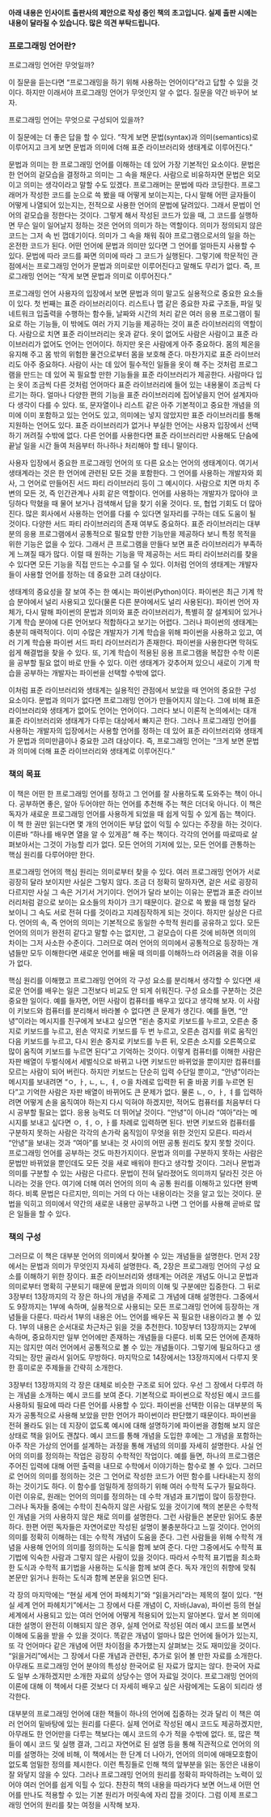 **아래 내용은 인사이트 출판사의 제안으로 작성 중인 책의 초고입니다. 실제 출판
시에는 내용이 달라질 수 있습니다. 많은 의견 부탁드립니다.**

### 프로그래밍 언어란?

프로그래밍 언어란 무엇일까?

이 질문을 듣는다면 “프로그래밍을 하기 위해 사용하는 언어이다”라고 답할 수 있을
것이다. 하지만 이래서야 프로그래밍 언어가 무엇인지 알 수 없다. 질문을 약간
바꾸어 보자.

프로그래밍 언어는 무엇으로 구성되어 있을까?

이 질문에는 더 좋은 답을 할 수 있다. “작게 보면 문법(syntax)과 의미(semantics)로
이루어지고 크게 보면 문법과 의미에 더해 표준 라이브러리와 생태계로 이루어진다.”

문법과 의미는 한 프로그래밍 언어를 이해하는 데 있어 가장 기본적인 요소이다.
문법은 한 언어의 겉모습을 결정하고 의미는 그 속을 채운다. 사람으로 비유하자면
문법은 외모이고 의미는 생각이라고 말할 수도 있겠다. 프로그래머는 문법에 따라
코딩한다. 프로그래머가 작성한 코드를 눈으로 쓱 봤을 때 어떻게 보이는지는, 다시
말해 어떤 글자들이 어떻게 나열되어 있는지는, 전적으로 사용한 언어의 문법에
달려있다. 그래서 문법이 언어의 겉모습을 정한다는 것이다. 그렇게 해서 작성된
코드가 있을 때, 그 코드를 실행하면 무슨 일이 일어날지 정하는 것은 언어의 의미가
하는 역할이다. 의미가 정의되지 않은 코드는 그저 속 빈 껍데기이다. 의미가 그 속을
채워 줘야 프로그램으로서의 일을 하는 온전한 코드가 된다. 어떤 언어에 문법과
의미만 있다면 그 언어를 얼마든지 사용할 수 있다. 문법에 따라 코드를 짜면 의미에
따라 그 코드가 실행된다. 그렇기에 학문적인 관점에서는 프로그래밍 언어가 문법과
의미로만 이루어진다고 말해도 무리가 없다. 즉, 프로그래밍 언어는 “작게 보면
문법과 의미로 이루어진다.”

프로그래밍 언어 사용자의 입장에서 보면 문법과 의미 말고도 실용적으로 중요한
요소들이 있다. 첫 번째는 표준 라이브러리이다. 리스트나 맵 같은 중요한 자료
구조들, 파일 및 네트워크 입출력을 수행하는 함수들, 날짜와 시간의 처리 같은 여러
응용 프로그램이 필요로 하는 기능들, 이 밖에도 여러 가지 기능을 제공하는 것이
표준 라이브러리의 역할이다. 사람으로 치면 표준 라이브러리는 옷과 같다. 옷이
없어도 사람은 사람이고 표준 라이브러리가 없어도 언어는 언어이다. 하지만 옷은
사람에게 아주 중요하다. 몸의 체온을 유지해 주고 몸 밖의 위험한 물건으로부터 몸을
보호해 준다. 마찬가지로 표준 라이브러리도 아주 중요하다. 사람이 사는 데 있어
필수적인 일들을 옷이 해 주는 것처럼 프로그램을 만드는 데 있어 꼭 필요할 만한
기능들을 표준 라이브러리가 제공한다. 사람마다 입는 옷이 조금씩 다른 것처럼
언어마다 표준 라이브러리에 들어 있는 내용물이 조금씩 다르기는 하다. 얼마나
다양한 편의 기능을 표준 라이브러리에 집어넣을지 언어 설계자마다 생각이 다를 수
있다. 또, 문자열이나 리스트 같은 아주 기본적이고 중요한 개념을 의미에 이미
포함하고 있는 언어도 있고, 의미에는 넣지 않았지만 표준 라이브러리를 통해
지원하는 언어도 있다. 표준 라이브러리가 없거나 부실한 언어는 사용자 입장에서
선택하기 꺼려질 수밖에 없다. 다른 언어를 사용한다면 표준 라이브러리만 사용해도
단숨에 끝날 일을 시간 들여 처음부터 하나하나 처리해야 할 테니 말이다.

사용자 입장에서 중요한 프로그래밍 언어의 또 다른 요소는 언어의 생태계이다.
여기서 생태계라는 것은 한 언어에 관련된 모든 것을 포함한다. 그 언어를 사용하는
개발자와 회사, 그 언어로 만들어진 서드 파티 라이브러리 등이 그 예시이다.
사람으로 치면 마치 주변의 모든 것, 즉 인간관계나 사회 같은 역할이다. 언어를
사용하는 개발자가 많아야 코딩하다 막혔을 때 물어 보거나 검색해서 답을 찾기 쉬울
것이다. 또, 협업 기회도 더 많아진다. 많은 회사에서 사용하는 언어를 다룰 수
있다면 일자리를 구하는 데도 도움이 될 것이다. 다양한 서드 파티 라이브러리의 존재
여부도 중요하다. 표준 라이브러리는 대부분의 응용 프로그램에서 공통적으로 필요할
만한 기능만을 제공하다 보니 특정 목적을 위한 기능은 없을 수 있다. 그래서 큰
프로그램을 만들다 보면 표준 라이브러리가 부족하게 느껴질 때가 많다. 이럴 때
원하는 기능을 딱 제공하는 서드 파티 라이브러리를 찾을 수 있다면 모든 기능을 직접
만드는 수고를 덜 수 있다. 이처럼 언어의 생태계는 개발자들이 사용할 언어를 정하는
데 중요한 고려 대상이다.

생태계의 중요성을 잘 보여 주는 한 예시는 파이썬(Python)이다. 파이썬은 최근 기계
학습 분야에서 널리 사용되고 있다(물론 다른 분야에서도 널리 사용된다). 파이썬
언어 자체가, 다시 말해 파이썬의 문법과 의미와 표준 라이브러리가, 특별히 잘
설계되어 있거나 기계 학습 분야에 다른 언어보다 적합하다고 보기는 어렵다. 그러나
파이썬의 생태계는 충분히 매력적이다. 이미 수많은 개발자가 기계 학습을 위해
파이썬을 사용하고 있고, 여러 기계 학습용 파이썬 서드 파티 라이브러리가 존재한다.
파이썬을 사용한다면 막혀도 쉽게 해결법을 찾을 수 있다. 또, 기계 학습이 적용된
응용 프로그램을 복잡한 수학 이론을 공부할 필요 없이 바로 만들 수 있다. 이런
생태계가 갖추어져 있으니 새로이 기계 학습을 공부하는 개발자는 파이썬을 선택할
수밖에 없다.

이처럼 표준 라이브러리와 생태계는 실용적인 관점에서 보았을 때 언어의 중요한 구성
요소이다. 문법과 의미가 없다면 프로그래밍 언어가 만들어지지 않는다. 그에 비해
표준 라이브러리와 생태계가 없어도 언어는 언어이다. 그러다 보니 이론적 논의에서는
대개 표준 라이브러리와 생태계가 다루는 대상에서 빠지곤 한다. 그러나 프로그래밍
언어를 사용하는 개발자의 입장에서는 사용할 언어를 정하는 데 있어 표준
라이브러리와 생태계가 문법과 의미만큼이나 중요한 고려 대상이다. 즉, 프로그래밍
언어는 “크게 보면 문법과 의미에 더해 표준 라이브러리와 생태계로 이루어진다.”

### 책의 목표

이 책은 어떤 한 프로그래밍 언어를 정하고 그 언어를 잘 사용하도록 도와주는 책이
아니다. 공부하면 좋은, 알아 두어야만 하는 언어를 추천해 주는 책은 더더욱 아니다.
이 책은 독자가 새로운 프로그래밍 언어를 사용하게 되었을 때 쉽게 익힐 수 있게
돕는 책이다. 이 책 한 권만 읽는다면 몇 개의 언어이든 부담 없이 익힐 수 있다는
주장을 하는 것이다. 이른바 “하나를 배우면 열을 알 수 있게끔” 해 주는 책이다.
각각의 언어를 따로따로 살펴보아서는 그것이 가능할 리가 없다. 모든 언어의 기저에
있는, 모든 언어를 관통하는 핵심 원리를 다루어야만 한다.

프로그래밍 언어의 핵심 원리는 의미로부터 찾을 수 있다. 여러 프로그래밍 언어가
서로 굉장히 달라 보이지만 사실은 그렇지 않다. 조금 더 정확히 말하자면, 겉은 서로
굉장히 다르지만 사실 그 속은 거기서 거기이다. 언어가 달라 보이는 이유는 문법과
표준 라이브러리처럼 겉으로 보이는 요소들의 차이가 크기 때문이다. 겉으로 쓱 봤을
때 엄청 달라 보이니 그 속도 서로 전혀 다를 것이라고 지레짐작하게 되는 것이다.
하지만 실상은 다르다. 언어의 속, 즉 언어의 의미는 기본적으로 동일한 수학적
원리를 공유하고 있다. 모든 언어의 의미가 완전히 같다고 말할 수는 없지만, 그
겉모습이 다른 것에 비하면 의미의 차이는 그저 사소한 수준이다. 그러므로 여러
언어의 의미에서 공통적으로 등장하는 개념들만 모두 이해한다면 새로운 언어를 배울
때 의미를 이해하느라 어려움을 겪을 이유가 없다.

핵심 원리를 이해했고 프로그래밍 언어의 각 구성 요소를 분리해서 생각할 수 있다면
새로운 언어를 배우는 일은 그전보다 비교도 안 되게 쉬워진다. 구성 요소를 구분하는
것은 중요한 일이다. 예를 들자면, 어떤 사람이 컴퓨터를 배우고 있다고 생각해 보자.
이 사람이 키보드와 컴퓨터를 분리해서 바라볼 수 없다면 큰 문제가 생긴다. 예를
들면, “안녕”이라는 메시지를 친구에게 보내고 싶으면 “왼손 중지로 키보드를 누르고,
오른손 중지로 키보드를 누르고, 왼손 약지로 키보드를 두 번 누르고, 오른손 검지를
위로 움직인 다음 키보드를 누르고, 다시 왼손 중지로 키보드를 누른 뒤, 오른손
소지를 오른쪽으로 많이 움직여 키보드를 누르면 된다”고 기억하는 것이다. 이렇게
컴퓨터를 이해한 사람은 자판 배열이 두벌식에서 세벌식으로 바뀌고 나면 키보드만
바뀌었을 뿐이지만 컴퓨터를 모르는 사람이 되어 버린다. 하지만 키보드는 단순히
입력 수단일 뿐이고, “안녕”이라는 메시지를 보내려면 “ㅇ, ㅏ, ㄴ, ㄴ, ㅕ, ㅇ을
차례로 입력한 뒤 줄 바꿈 키를 누르면 된다”고 기억한 사람은 자판 배열이 바뀌어도
큰 문제가 없다. 물론 ㄴ, ㅇ, ㅏ, ㅕ를 입력하려면 어떻게 손을 움직여야 하는지
다시 익혀야 하겠지만, 적어도 컴퓨터를 처음부터 다시 공부할 필요는 없다. 응용
능력도 더 뛰어날 것이다. “안녕”이 아니라 “여아”라는 메시지를 보내고 싶다면 ㅇ,
ㅕ, ㅇ, ㅏ를 차례로 입력하면 된다. 반면 키보드와 컴퓨터를 구분하지 못하는 사람은
각각의 손가락 움직임이 무엇을 위한 것인지 모른다. 따라서 “안녕”을 보내는 것과
“여아”를 보내는 것 사이의 어떤 공통 원리도 찾지 못할 것이다. 프로그래밍 언어를
공부하는 것도 마찬가지이다. 문법과 의미를 구분하지 못하는 사람은 문법만 바뀌었을
뿐인데도 모든 것을 새로 배워야 한다고 생각할 것이다. 그러나 문법과 의미를 구분할
수 있는 사람은 다르다. 문법이 전혀 달라졌어도 의미까지 달라진 것은 아니라는 것을
안다. 여기에 더해 여러 언어의 의미 속 공통 원리를 이해하고 있다면 완벽하다. 비록
문법은 다르지만, 의미는 거의 다 아는 내용이라는 것을 알고 있는 것이다. 문법을
익히고 의미에서 약간의 새로운 내용만 공부하고 나면 그 언어를 사용해 곧바로 많은
일들을 할 수 있다.

### 책의 구성

그러므로 이 책은 대부분 언어의 의미에서 찾아볼 수 있는 개념들을 설명한다. 먼저
2장에서는 문법과 의미가 무엇인지 자세히 설명한다. 즉, 2장은 프로그래밍 언어의
구성 요소를 이해하기 위한 장이다. 표준 라이브러리와 생태계는 어려운 개념도
아니고 문법과 의미로부터 명확히 구분되기 때문에 문법과 의미의 이해 및 구분에만
집중한다. 그 뒤로 3장부터 13장까지의 각 장은 하나의 개념을 주제로 그 개념에 대해
설명한다. 그중에서도 9장까지는 1부에 속하며, 실용적으로 사용되는 모든 프로그래밍
언어에 등장하는 개념들을 다룬다. 따라서 1부의 내용은 어느 언어를 배우든 꼭
필요한 내용이라고 볼 수 있다. 1부의 내용은 순서대로 차근차근 읽을 것을 추천한다.
10장부터 13장까지는 2부에 속하며, 중요하지만 일부 언어에만 존재하는 개념들을
다룬다. 비록 모든 언어에 존재하지는 않지만 여러 언어에서 공통적으로 볼 수 있는
개념들이다. 그렇기에 필요하다고 생각되는 장만 골라서 읽어도 무방하다. 마지막으로
14장에서는 13장까지에서 다루지 못한 흥미로운 주제들을 간략히 소개한다.

3장부터 13장까지의 각 장은 대체로 비슷한 구조로 되어 있다. 우선 그 장에서 다루려
하는 개념을 소개하는 예시 코드를 보여 준다. 기본적으로 파이썬으로 작성된 예시
코드를 사용하되 필요에 따라 다른 언어를 사용할 수 있다. 파이썬을 선택한 이유는
대부분의 독자가 공통적으로 사용해 보았을 만한 언어가 파이썬이라 판단했기
때문이다. 파이썬을 전혀 몰라도 읽는 데 지장이 없도록 예시에 대해 설명하기에
파이썬을 경험해 보지 않은 상태로 책을 읽어도 괜찮다.
예시 코드를 통해 개념을 도입한 후에는 그 개념을 포함하는 아주 작은 가상의 언어를
설계하는 과정을 통해 개념의 의미를 자세히 설명한다. 사실 언어의 의미를 정의하는
작업은 굉장히 수학적인 작업이다. 예를 들면, 하나의 프로그램은 주어진 입력에 대해
어떤 출력을 내므로 수학에서 이야기하는 함수로 볼 수 있다. 그러므로 언어의 의미를
정의하는 것은 그 언어로 작성한 코드가 어떤 함수를 나타내는지 정의하는 것이기도
하다. 이 함수를 엄밀하게 정의하기 위해 여러 수학적 도구가 필요하다. 이런 이유로,
원래는 언어의 의미를 정의하는 데 수학 개념과 표기법이 많이 등장한다. 그러나
독자들 중에는 수학이 친숙하지 않은 사람도 있을 것이기에 책의 본문은 수학적인
개념을 거의 사용하지 않은 채로 의미를 설명한다. 그런 사람들은 본문만 읽어도
충분하다. 한편 어떤 독자들은 자연어로만 작성된 설명이 불충분하다고 느낄 것이다.
언어의 의미를 정확히 이해하는 데는 수학적 개념이 도움을 준다. 그런 사람들을 위해
수학적 개념을 사용해 언어의 의미를 정의하는 도식을 함께 보여 준다. 다만
그중에서도 수학적 표기법에 익숙한 사람과 그렇지 않은 사람이 있을 것이다. 따라서
수학적 표기법을 최소화한 도식과 수학적 표기법을 사용하는 도식을 함께 보여 준다.
독자 개인의 취향에 맞춰 본문만 읽거나 원하는 도식과 함께 본문을 읽으면 된다.

각 장의 마지막에는 “현실 세계 언어 파헤치기”와 “읽을거리”라는 제목의 절이 있다.
“현실 세계 언어 파헤치기”에서는 그 장에서 다룬 개념이 C, 자바(Java), 파이썬 등의
현실 세계에서 사용되고 있는 여러 언어에 어떻게 적용되어 있는지 알아본다. 앞서 본
의미에 대한 설명이 완전히 이해되지 않은 경우, 실제 언어로 작성된 여러 예시
코드를 보면서 이해에 도움을 받을 수 있을 것이다. 똑같은 개념이 얼마나 많은
언어에 들어가 있는지, 또 각 언어마다 같은 개념에 어떤 차이점을 추가했는지
살펴보는 것도 재미있을 것이다. “읽을거리”에서는 그 장에서 다룬 개념과 관련된,
추가로 읽어 볼 만한 자료를 소개한다. 아무래도 프로그래밍 언어 분야의 특성상
한국어로 된 자료가 많지는 않다. 한국어 자료도 일부 소개하겠지만 소개한 자료의
상당수는 영어 자료일 것이다. 프로그래밍 언어의 이론에 대해 이 책에서 다룬 것보다
더 자세히 배우고 싶은 사람에게는 도움이 되리라 생각한다.

대부분의 프로그래밍 언어에 대한 책들이 하나의 언어에 집중하는 것과 달리 이 책은
여러 언어의 밑바탕에 있는 원리를 다룬다. 실제 언어로 작성된 예시 코드도
제공하겠지만, 아무래도 한 언어만을 다루는 책보다는 예시 코드의 수가 적을 수밖에
없다. 또, 많은 책들이 예시 코드 및 실행 결과, 그리고 자연어로 된 설명 등을 통해
직관적으로 언어의 의미를 설명하는 것에 비해, 이 책에서는 한 단계 더 나아가,
언어의 의미에 애매모호함이 없도록 엄밀한 정의를 제시한다. 이런 특징들로 인해
책의 앞부분을 읽는 동안은 내용이 잘 와닿지 않을 수 있다. 그러나 프로그래밍
언어의 원리를 정확히 파악하려는 노력이 있어야 여러 언어를 쉽게 익힐 수 있다.
찬찬히 책의 내용을 따라가다 보면 어느새 어떤 언어를 만나도 적용할 수 있는 기본
원리가 머릿속에 자리 잡을 것이다. 그럼 이제 프로그래밍 언어의 원리를 찾는 여정을
시작해 보자.
